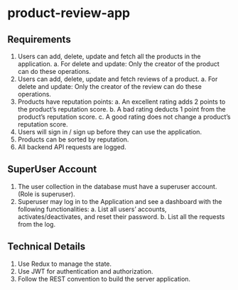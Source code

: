 # product-review-app
## Requirements  
1. Users can add, delete, update and fetch all the products in the application.
a. For delete and update: Only the creator of the product can do these operations.
2. Users can add, delete, update and fetch reviews of a product.
a. For delete and update: Only the creator of the review can do these operations.
3. Products have reputation points:
a. An excellent rating adds 2 points to the product’s reputation score.
b. A bad rating deducts 1 point from the product’s reputation score.
c. A good rating does not change a product’s reputation score.
4. Users will sign in / sign up before they can use the application.
5. Products can be sorted by reputation.
6. All backend API requests are logged.


## SuperUser Account  
1. The user collection in the database must have a superuser account. (Role is superuser).
2. Superuser may log in to the Application and see a dashboard with the following functionalities:
a. List all users’ accounts, activates/deactivates, and reset their password.
b. List all the requests from the log.  

## Technical Details  
1. Use Redux to manage the state.
2. Use JWT for authentication and authorization.
3. Follow the REST convention to build the server application.